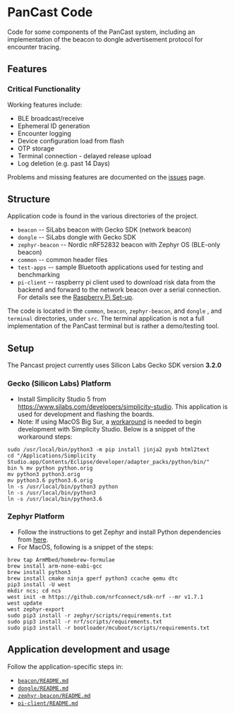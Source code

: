 # PanCast Code
Code for some components of the PanCast system, including an implementation of the beacon to dongle advertisement protocol for encounter tracing.

## Features
### Critical Functionality

Working features include:

- BLE broadcast/receive
- Ephemeral ID generation
- Encounter logging
- Device configuration load from flash
- OTP storage
- Terminal connection - delayed release upload
- Log deletion (e.g. past 14 Days)

Problems and missing features are documented on the [issues](https://github.com/ubc-systopia/pancast-code/issues) page.

## Structure
Application code is found in the various directories of the project.

* `beacon` -- SiLabs beacon with Gecko SDK (network beacon)
* `dongle` -- SiLabs dongle with Gecko SDK
* `zephyr-beacon` -- Nordic nRF52832 beacon with Zephyr OS (BLE-only beacon)
* `common` -- common header files
* `test-apps` -- sample Bluetooth applications used for testing and benchmarking
* `pi-client` -- raspberry pi client used to download risk data from the backend and forward to the network beacon over a serial connection. For details see the [Raspberry Pi Set-up](https://docs.google.com/document/d/1yTDDE8dWmT4W_3zhqdPPBc3t0FCl_lEvqI6VNVbjvZs/edit?usp=sharing).


The code is located in the `common`, `beacon`, `zephyr-beacon`, and `dongle` , and `terminal` directories, under `src`. The terminal application is not a full implementation of the PanCast terminal but is rather a demo/testing tool.

## Setup

The Pancast project currently uses Silicon Labs Gecko SDK version **3.2.0**

### Gecko (Silicon Labs) Platform

* Install Simplicity Studio 5 from https://www.silabs.com/developers/simplicity-studio. This application is used for development and flashing the boards.
* Note: If using MacOS Big Sur, a [workaround](https://silabs-prod.adobecqms.net/content/usergenerated/asi/cloud/content/siliconlabs/en/community/software/simplicity-studio/forum/jcr:content/content/primary/qna/mac_os_can_t_importdemocodeformsimplicitystdi-ej4M.social.$%7BstartIndex%7D.15.html) is needed to begin development with Simplicity Studio.
Below is a snippet of the workaround steps:

```
sudo /usr/local/bin/python3 -m pip install jinja2 pyxb html2text
cd "/Applications/Simplicity Studio.app/Contents/Eclipse/developer/adapter_packs/python/bin/"
bin % mv python python.orig
mv python3 python3.orig
mv python3.6 python3.6.orig
ln -s /usr/local/bin/python3 python
ln -s /usr/local/bin/python3
ln -s /usr/local/bin/python3.6
```

### Zephyr Platform

* Follow the instructions to get Zephyr and install Python dependencies from [here](https://developer.nordicsemi.com/nRF_Connect_SDK/doc/latest/zephyr/getting_started/index.html#getting-started).
* For MacOS, following is a snippet of the steps:

```
brew tap ArmMbed/homebrew-formulae
brew install arm-none-eabi-gcc
brew install python3
brew install cmake ninja gperf python3 ccache qemu dtc
pip3 install -U west
mkdir ncs; cd ncs
west init -m https://github.com/nrfconnect/sdk-nrf --mr v1.7.1
west update
west zephyr-export
sudo pip3 install -r zephyr/scripts/requirements.txt
sudo pip3 install -r nrf/scripts/requirements.txt
sudo pip3 install -r bootloader/mcuboot/scripts/requirements.txt
```

## Application development and usage

Follow the application-specific steps in:

* [`beacon/README.md`](beacon/README.md)
* [`dongle/README.md`](dongle/README.md)
* [`zephyr-beacon/README.md`](zephyr-beacon/README.md)
* [`pi-client/README.md`](pi-client/README.md)
